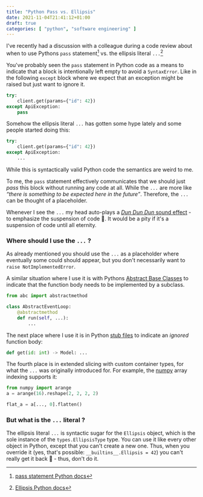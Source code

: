 ```yaml
---
title: "Python Pass vs. Ellipsis"
date: 2021-11-04T21:41:12+01:00
draft: true
categories: [ "python", "software engineering" ]
---
```


I've recently had a discussion with a colleague during a code review
about when to use
Pythons `pass` statement[^1] vs. the ellipsis literal `...`[^2]

You've probably seen the `pass` statement in Python code as a
means to indicate that a block is intentionally left empty
to avoid a `SyntaxError`.
Like in the following `except` block where we expect that
an exception might be raised but just want to ignore it.

```python
try:
    client.get(params={"id": 42})
except ApiException:
    pass
```

Somehow the ellipsis literal `...` has gotten some hype lately and
some people started doing this:

```python
try:
    client.get(params={"id": 42})
except ApiException:
    ...
```

While this is syntactically valid Python code the semantics are
weird to me.

To me, the `pass` statement effectively communicates that
we should just *pass* this block without running any code at all.
While the `...` are more like
*“there is something to be expected here in the future”*.
Therefore, the `...` can be thought of a placeholder.

Whenever I see the `...` my head auto-plays a [*Dun Dun Dun* sound effect](https://youtu.be/Bnmp_oAHRC0) -
to emphasize the suspension of code :speak_no_evil:.
It would be a pity if it's a suspension of code until all eternity.

### Where should I use the `...` ?

As already mentioned you should use the `...` as a placeholder where eventually
some could should appear, but you don't necessarily want to `raise NotImplementedError`.

A similar situation where I use it is with Pythons [Abstract Base Classes](https://docs.python.org/3/library/abc.html)
to indicate that the function body needs to be implemented by a subclass.

```python
from abc import abstractmethod

class AbstractEventLoop:
    @abstractmethod
    def run(self, ...):
        ...

```

The next place where I use it is in Python [stub files](https://www.python.org/dev/peps/pep-0484/#stub-files)
to indicate an *ignored* function body:

```python
def get(id: int) -> Model: ...
```

The fourth place is in extended slicing with custom container types, for what the `...` was originally introduced for.
For example, the [numpy](https://numpy.org/doc/stable/reference/arrays.indexing.html) array indexing supports it:

```python
from numpy import arange
a = arange(16).reshape(2, 2, 2, 2)

flat_a = a[..., 0].flatten()
```

### But what is the `...` literal ?

The ellipsis literal `...` is syntactic sugar for the `Ellipsis` object,
which is the sole instance of the `types.EllipsisType` type.
You can use it like every other object in Python, except that you can't
create a new one. Thus, when you override it (yes, that's possible: `__builtins__.Ellipsis = 42`)
you can't really get it back :shrug: - thus, don't do it.

[^1]: [pass statement Python docs](https://docs.python.org/3/tutorial/controlflow.html#pass-statements)

[^2]: [Ellipsis Python docs](https://docs.python.org/3/library/constants.html#Ellipsis)